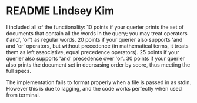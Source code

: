 # README Lindsey Kim
I included all of the functionality:
10 points if your querier prints the set of documents that contain all the words in the query; you may treat operators ('and', 'or') as regular words.
20 points if your querier also supports 'and' and 'or' operators, but without precedence (in mathematical terms, it treats them as left associative, equal precedence operators).
25 points if your querier also supports 'and' precedence over 'or'.
30 points if your querier also prints the document set in decreasing order by score, thus meeting the full specs.

The implementation fails to format properly when a file is passed in as stdin. However this is due to lagging, and the code works perfectly when used from terminal.
